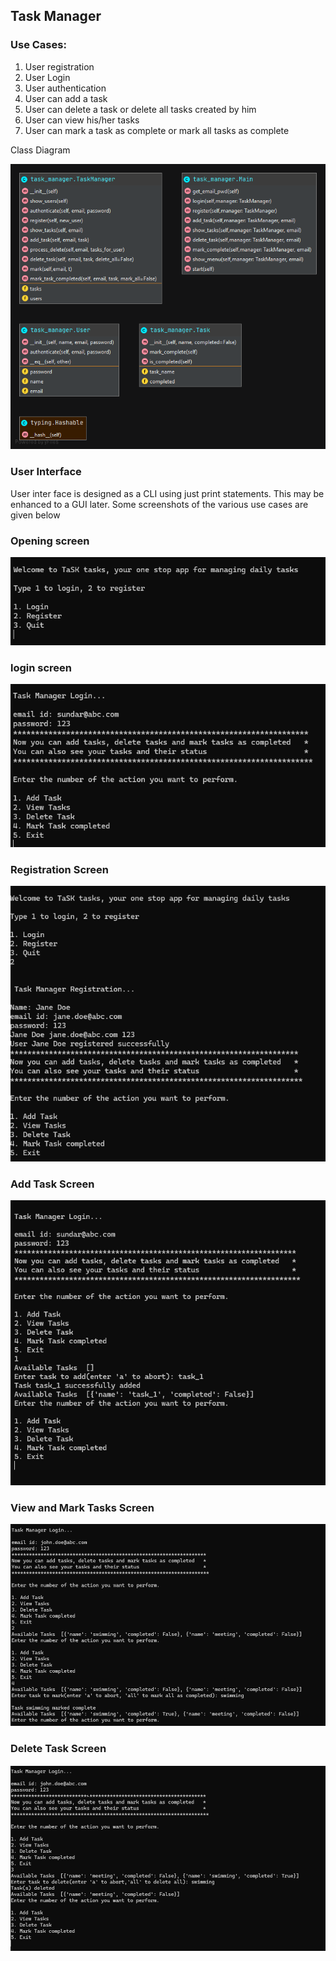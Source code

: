 ## Task Manager

### Use Cases:

1. User registration
2. User Login
3. User authentication
4. User can add a task
5. User can delete a task or delete all tasks created by him
6. User can view his/her tasks
7. User can mark a task as complete or mark all tasks as complete

Class Diagram
<p><img src="images/task_manager.png"/> </p>

### User Interface ###

User inter face is designed  as a CLI using just print statements. This may be enhanced to a GUI later.
Some screenshots of the various use cases are given below

### Opening screen ###

<p><img src="images/tm_1.png"/> </p>

### login screen ###
<p><img src="images/tm_login.png"/></p>

### Registration Screen ###
<p><img src="images/tm_new_registration.png"/></p>

### Add Task Screen ###
<p><img src="images/add_task.png"/></p>

### View and Mark Tasks Screen ###
<p><img src="images/view_and_mark.png"/></p>

### Delete Task Screen ###
<p><img src="images/tm_delete_task.png"/></p>
